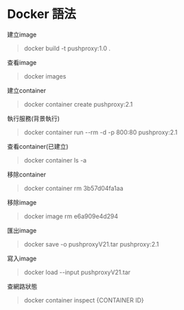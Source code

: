 # Docker 語法

建立image

> docker build -t pushproxy:1.0 .

查看image

> docker images

建立container

> docker container create pushproxy:2.1

執行服務\(背景執行\)

> docker container run --rm -d -p 800:80 pushproxy:2.1

查看container\(已建立\)

> docker container ls -a

移除container

> docker container rm 3b57d04fa1aa

移除image

> docker image rm e6a909e4d294

匯出image

> docker save -o pushproxyV21.tar pushproxy:2.1

寫入image

> docker load --input pushproxyV21.tar

查網路狀態

> docker container inspect {CONTAINER ID}